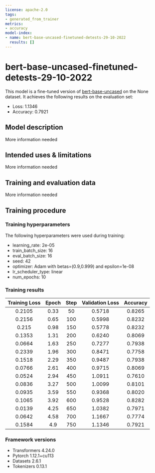 ```yaml
---
license: apache-2.0
tags:
- generated_from_trainer
metrics:
- accuracy
model-index:
- name: bert-base-uncased-finetuned-detests-29-10-2022
  results: []
---
```


<!-- This model card has been generated automatically according to the information the Trainer had access to. You
should probably proofread and complete it, then remove this comment. -->

# bert-base-uncased-finetuned-detests-29-10-2022

This model is a fine-tuned version of [bert-base-uncased](https://huggingface.co/bert-base-uncased) on the None dataset.
It achieves the following results on the evaluation set:
- Loss: 1.1346
- Accuracy: 0.7921

## Model description

More information needed

## Intended uses & limitations

More information needed

## Training and evaluation data

More information needed

## Training procedure

### Training hyperparameters

The following hyperparameters were used during training:
- learning_rate: 2e-05
- train_batch_size: 16
- eval_batch_size: 16
- seed: 42
- optimizer: Adam with betas=(0.9,0.999) and epsilon=1e-08
- lr_scheduler_type: linear
- num_epochs: 10

### Training results

| Training Loss | Epoch | Step | Validation Loss | Accuracy |
|:-------------:|:-----:|:----:|:---------------:|:--------:|
| 0.2105        | 0.33  | 50   | 0.5718          | 0.8265   |
| 0.2156        | 0.65  | 100  | 0.5998          | 0.8232   |
| 0.215         | 0.98  | 150  | 0.5778          | 0.8232   |
| 0.1353        | 1.31  | 200  | 0.6240          | 0.8069   |
| 0.0664        | 1.63  | 250  | 0.7277          | 0.7938   |
| 0.2339        | 1.96  | 300  | 0.8471          | 0.7758   |
| 0.1518        | 2.29  | 350  | 0.9487          | 0.7938   |
| 0.0766        | 2.61  | 400  | 0.9715          | 0.8069   |
| 0.0524        | 2.94  | 450  | 1.0911          | 0.7610   |
| 0.0836        | 3.27  | 500  | 1.0099          | 0.8101   |
| 0.0935        | 3.59  | 550  | 0.9368          | 0.8020   |
| 0.1065        | 3.92  | 600  | 0.9528          | 0.8282   |
| 0.0139        | 4.25  | 650  | 1.0382          | 0.7971   |
| 0.0642        | 4.58  | 700  | 1.1667          | 0.7774   |
| 0.1584        | 4.9   | 750  | 1.1346          | 0.7921   |


### Framework versions

- Transformers 4.24.0
- Pytorch 1.12.1+cu113
- Datasets 2.6.1
- Tokenizers 0.13.1
